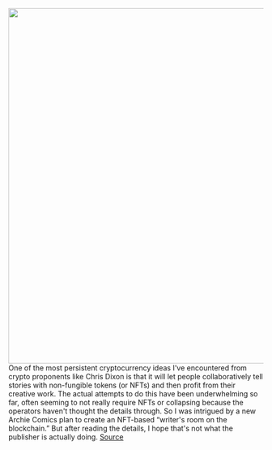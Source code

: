 <img src='https://cdn.vox-cdn.com/thumbor/Oc4kOAgWaJ1xHbHkael_kc4EtW4=/0x0:1920x1080/1200x800/filters:focal(807x387:1113x693)/cdn.vox-cdn.com/uploads/chorus_image/image/70754239/Slide_16_9___2.0.png' width='700px' /><br/>
One of the most persistent cryptocurrency ideas I've encountered from crypto proponents like Chris Dixon is that it will let people collaboratively tell stories with non-fungible tokens (or NFTs) and then profit from their creative work. The actual attempts to do this have been underwhelming so far, often seeming to not really require NFTs or collapsing because the operators haven't thought the details through. So I was intrigued by a new Archie Comics plan to create an NFT-based “writer's room on the blockchain.” But after reading the details, I hope that's not what the publisher is actually doing.
<a href='https://www.theverge.com/2022/4/15/23026657/archieverse-eclipse-comics-sabrina-nft-collection-fan-art-competition'> Source <a/>